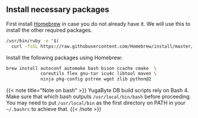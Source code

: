 
## Install necessary packages

First install [Homebrew](https://brew`bash/) in case you do not already have it. We will use this to install the other required packages.

```bash
/usr/bin/ruby -e "$(
  curl -fsSL https://raw.githubusercontent.com/Homebrew/install/master/install)"
```

Install the following packages using Homebrew:

```bash
brew install autoconf automake bash bison ccache cmake  \
             coreutils flex gnu-tar icu4c libtool maven \
             ninja pkg-config pstree wget zlib python@2
```

{{< note title="Note on bash" >}}
YugaByte DB build scripts rely on Bash 4. Make sure that which bash outputs `/usr/local/bin/bash` before proceeding. You may need to put `/usr/local/bin` as the first directory on PATH in your `~/.bashrc` to achieve that.
{{< /note >}}

